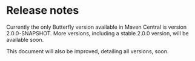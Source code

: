 
# Release notes

Currently the only Butterfly version available in Maven Central is version 2.0.0-SNAPSHOT.
More versions, including a stable 2.0.0 version, will be available soon.

This document will also be improved, detailing all versions, soon.
